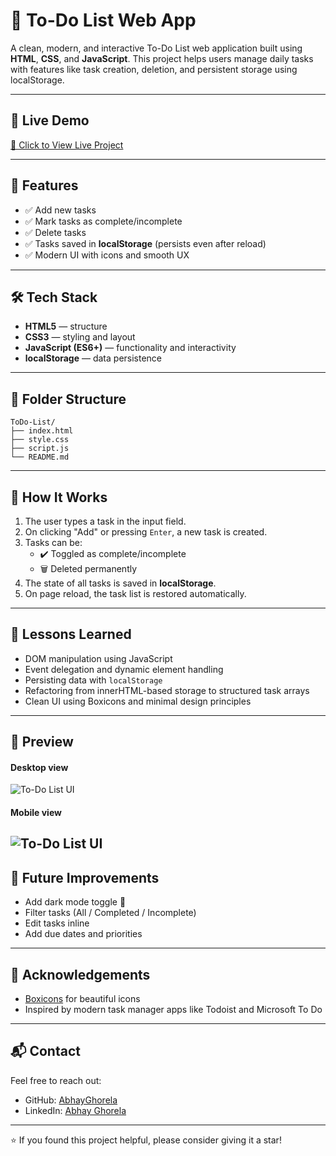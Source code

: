 # 📝 To-Do List Web App

A clean, modern, and interactive To-Do List web application built using **HTML**, **CSS**, and **JavaScript**. This project helps users manage daily tasks with features like task creation, deletion, and persistent storage using localStorage.

---

## 🚀 Live Demo

[🔗 Click to View Live Project](https://abhayghorela.github.io/ToDo-List)

---

## 📌 Features

- ✅ Add new tasks
- ✅ Mark tasks as complete/incomplete
- ✅ Delete tasks
- ✅ Tasks saved in **localStorage** (persists even after reload)
- ✅ Modern UI with icons and smooth UX

---

## 🛠️ Tech Stack

- **HTML5** — structure
- **CSS3** — styling and layout
- **JavaScript (ES6+)** — functionality and interactivity
- **localStorage** — data persistence

---

## 📂 Folder Structure


```text
ToDo-List/
├── index.html
├── style.css
├── script.js
└── README.md
```


---

## 🔧 How It Works

1. The user types a task in the input field.
2. On clicking "Add" or pressing `Enter`, a new task is created.
3. Tasks can be:
   - ✔️ Toggled as complete/incomplete
   - 🗑️ Deleted permanently
4. The state of all tasks is saved in **localStorage**.
5. On page reload, the task list is restored automatically.

---

## 🧠 Lessons Learned

- DOM manipulation using JavaScript
- Event delegation and dynamic element handling
- Persisting data with `localStorage`
- Refactoring from innerHTML-based storage to structured task arrays
- Clean UI using Boxicons and minimal design principles

---

## 📸 Preview

#### Desktop view
![To-Do List UI](./desktop-preview.png) 
#### Mobile view
![To-Do List UI](desktop-preview.png) 
---

## 📌 Future Improvements

- Add dark mode toggle 🌙
- Filter tasks (All / Completed / Incomplete)
- Edit tasks inline
- Add due dates and priorities

---

## 🙌 Acknowledgements

- [Boxicons](https://boxicons.com/) for beautiful icons
- Inspired by modern task manager apps like Todoist and Microsoft To Do

---

## 📬 Contact

Feel free to reach out:
- GitHub: [AbhayGhorela](https://github.com/AbhayGhorela)
- LinkedIn: [Abhay Ghorela](https://www.linkedin.com/in/abhayghorela/)

---

⭐ If you found this project helpful, please consider giving it a star!



